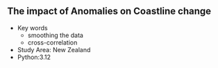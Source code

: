 ## The impact of Anomalies on Coastline change

+ Key words
  + smoothing the data
  + cross-correlation
+ Study Area: New Zealand
+ Python:3.12
